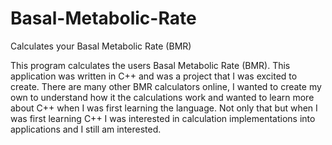 # Basal-Metabolic-Rate
Calculates your Basal Metabolic Rate (BMR)


This program calculates the users Basal Metabolic Rate (BMR). This application was written in C++ and was a project that I was excited to create.
There are many other BMR calculators online, I wanted to create my own to understand how it the calculations work and wanted to 
learn more about C++ when I was first learning the language. Not only that but when I was first learning C++ I was interested in calculation implementations into 
applications and I still am interested. 
